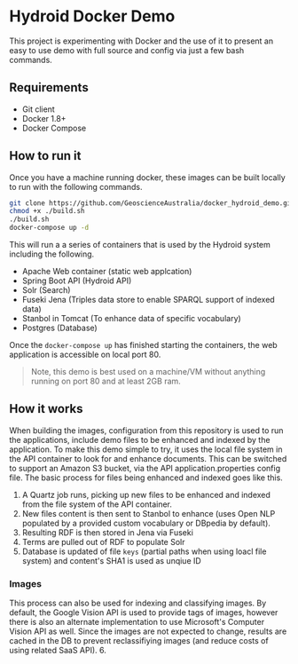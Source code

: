 # Hydroid Docker Demo
This project is experimenting with Docker and the use of it to present an easy to use demo with full source and config via just a few bash commands.

## Requirements

- Git client
- Docker 1.8+
- Docker Compose

## How to run it
Once you have a machine running docker, these images can be built locally to run with the following commands.

``` bash
git clone https://github.com/GeoscienceAustralia/docker_hydroid_demo.git
chmod +x ./build.sh
./build.sh
docker-compose up -d
```

This will run a a series of containers that is used by the Hydroid system including the following.

- Apache Web container (static web applcation)
- Spring Boot API (Hydroid API)
- Solr (Search)
- Fuseki Jena (Triples data store to enable SPARQL support of indexed data)
- Stanbol in Tomcat (To enhance data of specific vocabulary)
- Postgres (Database)

Once the `docker-compose up` has finished starting the containers, the web application is accessible on local port 80.
> Note, this demo is best used on a machine/VM without anything running on port 80 and at least 2GB ram. 

## How it works
When building the images, configuration from this repository is used to run the applications, include demo files to be enhanced and indexed by the application. To make this demo simple to try, it uses the local file system in the API container to look for and enhance documents. This can be switched to support an Amazon S3 bucket, via the API application.properties config file. The basic process for files being enhanced and indexed goes like this.

1. A Quartz job runs, picking up new files to be enhanced and indexed from the file system of the API container.
2. New files content is then sent to Stanbol to enhance (uses Open NLP populated by a provided custom vocabulary or DBpedia by default).
3. Resulting RDF is then stored in Jena via Fuseki
4. Terms are pulled out of RDF to populate Solr
5. Database is updated of file `keys` (partial paths when using loacl file system) and content's SHA1 is used as unqiue ID

### Images
This process can also be used for indexing and classifying images. By default, the Google Vision API is used to provide tags of images, however there is also an alternate implementation to use Microsoft's Computer Vision API as well. Since the images are not expected to change, results are cached in the DB to prevent reclassifiying images (and reduce costs of using related SaaS API).
6. 
